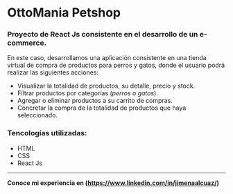 # **OttoMania** Petshop

### Proyecto de **React Js** consistente en el desarrollo de un e-commerce.

En este caso, desarrollamos una aplicación consistente en una tienda virtual de compra de productos para perros y gatos, donde el usuario podrá realizar las siguientes acciones:

* Visualizar la totalidad de productos, su detalle, precio y stock.
* Filtrar productos por categorías (_perros o gatos_).
* Agregar o eliminar productos a su carrito de compras.
* Concretar la compra de la totalidad de productos que haya seleccionado.




### **Tencologías utilizadas:**
* HTML
* CSS
* React Js

---


**Conoce mi experiencia en (https://www.linkedin.com/in/jimenaalcuaz/)**



